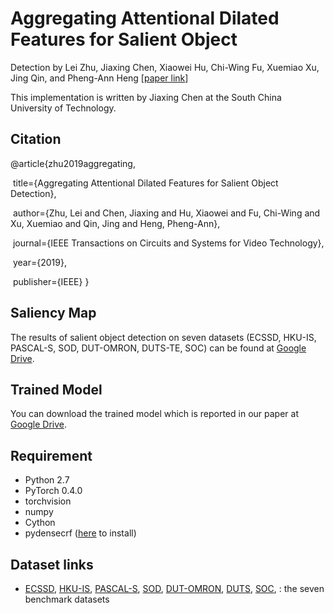 # Aggregating Attentional Dilated Features for Salient Object
Detection
by Lei Zhu, Jiaxing Chen, Xiaowei Hu, Chi-Wing Fu, Xuemiao Xu, Jing Qin, and Pheng-Ann Heng [[paper link](https://ieeexplore.ieee.org/stamp/stamp.jsp?tp=&arnumber=8836095)]

This implementation is written by Jiaxing Chen at the South China University of Technology.

## Citation

@article{zhu2019aggregating,  

​	title={Aggregating Attentional Dilated Features for Salient Object Detection},

​	author={Zhu, Lei and Chen, Jiaxing and Hu, Xiaowei and Fu, Chi-Wing and Xu, Xuemiao and Qin, Jing and Heng, Pheng-Ann},  

​	journal={IEEE Transactions on Circuits and Systems for Video Technology},  

​	year={2019},

​	publisher={IEEE}
}

## Saliency Map

The results of salient object detection on seven datasets (ECSSD, HKU-IS, PASCAL-S, SOD, DUT-OMRON, DUTS-TE, SOC) can be found at [Google Drive](https://drive.google.com/open?id=1tv72yWNH0ANHoSU4qMOwD7g5r53wSZEe).

## Trained Model

You can download the trained model which is reported in our paper at  [Google Drive]().

## Requirement

- Python 2.7
- PyTorch 0.4.0
- torchvision
- numpy
- Cython
- pydensecrf ([here](https://github.com/Andrew-Qibin/dss_crf) to install)

## Dataset links

- [ECSSD](http://www.cse.cuhk.edu.hk/leojia/projects/hsaliency/dataset.html), [HKU-IS](https://sites.google.com/site/ligb86/hkuis), [PASCAL-S](http://cbi.gatech.edu/salobj/), [SOD](http://elderlab.yorku.ca/SOD/), [DUT-OMRON](http://ice.dlut.edu.cn/lu/DUT-OMRON/Homepage.htm), [DUTS](http://saliencydetection.net/duts/), [SOC](http://dpfan.net/SOCBenchmark/), : the seven benchmark datasets
